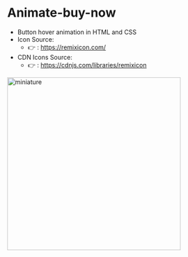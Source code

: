 # Animate-buy-now

* Button hover animation in HTML and CSS
* Icon Source:
    * 👉 : https://remixicon.com/
* CDN Icons Source:
    * 👉 : https://cdnjs.com/libraries/remixicon

<img width="398" alt="miniature" src="https://github.com/EthanDeL/Animate-buy-now/assets/121880462/a940d26f-9677-450e-a847-8da61c9a1c33">

